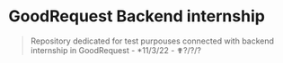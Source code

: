# GoodRequest Backend internship

> Repository dedicated for test purpouses connected with backend internship in GoodRequest - *11/3/22 - ✟?/?/? 

